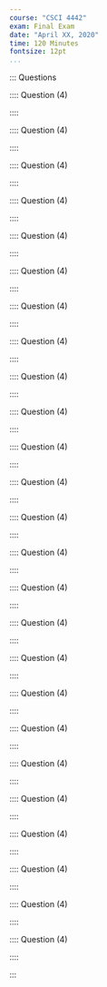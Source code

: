 ```yaml
---
course: "CSCI 4442"
exam: Final Exam
date: "April XX, 2020"
time: 120 Minutes
fontsize: 12pt
...
```


::: Questions

:::: Question (4)

::::

:::: Question (4)

::::

:::: Question (4)

::::

:::: Question (4)

::::

:::: Question (4)

::::

:::: Question (4)

::::

:::: Question (4)

::::

:::: Question (4)

::::

:::: Question (4)

::::

:::: Question (4)

::::

:::: Question (4)

::::

:::: Question (4)

::::

:::: Question (4)

::::

:::: Question (4)

::::

:::: Question (4)

::::

:::: Question (4)

::::

:::: Question (4)

::::

:::: Question (4)

::::

:::: Question (4)

::::

:::: Question (4)

::::

:::: Question (4)

::::

:::: Question (4)

::::

:::: Question (4)

::::

:::: Question (4)

::::

:::: Question (4)

::::

:::
